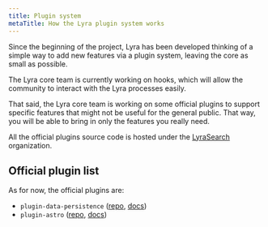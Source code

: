 ```yaml
---
title: Plugin system
metaTitle: How the Lyra plugin system works
---
```


Since the beginning of the project, Lyra has been developed thinking of a simple
way to add new features via a plugin system, leaving the core as small as
possible.

The Lyra core team is currently working on hooks, which will allow the community
to interact with the Lyra processes easily.

That said, the Lyra core team is working on some official plugins to support
specific features that might not be useful for the general public. That way, you
will be able to bring in only the features you really need.

All the official plugins source code is hosted under the
[LyraSearch](https://github.com/lyrasearch) organization.

## Official plugin list

As for now, the official plugins are:

- `plugin-data-persistence`
  ([repo](https://github.com/lyrasearch/plugin-data-persistence),
  [docs](/docs/plugins/plugin-data-persistence))
- `plugin-astro` ([repo](https://github.com/lyrasearcg/plugin-astro),
  [docs](/docs/plugins/plugin-astro))
